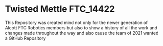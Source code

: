 # Twisted Mettle FTC_14422
  This Repository was created mind not only for the newer generation of Alcott FTC Robotics members but also to show a history of all the work and changes made throughout the way
  and also cause the team of 2021 wanted a GitHub Repository
